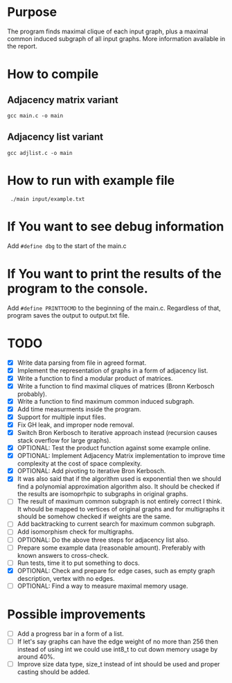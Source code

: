 # Purpose

The program finds maximal clique of each input graph, plus a maximal common induced subgraph of all input graphs. More information available in the report.

# How to compile

## Adjacency matrix variant

`gcc main.c -o main`

## Adjacency list variant

`gcc adjlist.c -o main`

# How to run with example file

` ./main input/example.txt`

# If You want to see debug information

Add `#define dbg` to the start of the main.c

# If You want to print the results of the program to the console.

Add `#define PRINTTOCMD` to the beginning of the main.c. Regardless of that, program saves the output to output.txt file.

# TODO

- [x] Write data parsing from file in agreed format.
- [x] Implement the representation of graphs in a form of adjacency list.
- [x] Write a function to find a modular product of matrices.
- [x] Write a function to find maximal cliques of matrices (Bronn Kerbosch probably).
- [x] Write a function to find maximum common induced subgraph.
- [x] Add time measurments inside the program.
- [x] Support for multiple input files.
- [x] Fix GH leak, and improper node removal.
- [x] Switch Bron Kerbosch to iterative approach instead (recursion causes stack overflow for large graphs).
- [x] OPTIONAL: Test the product function against some example online.
- [x] OPTIONAL: Implement Adjacency Matrix implementation to improve time complexity at the cost of space complexity.
- [x] OPTIONAL: Add pivoting to iterative Bron Kerbosch.
- [x] It was also said that if the algorithm used is exponential then we should find a polynomial approximation algorithm also. It should be checked if the results are isomoprhpic to subgraphs in original graphs.
- [ ] The result of maximum common subgraph is not entirely correct I think. It whould be mapped to vertices of original graphs and for multigraphs it should be somehow checked if weights are the same.
- [ ] Add backtracking to current search for maximum common subgraph.
- [ ] Add isomorphism check for multigraphs.
- [ ] OPTIONAL: Do the above three steps for adjacency list also.
- [ ] Prepare some example data (reasonable amount). Preferably with known answers to cross-check.
- [ ] Run tests, time it to put something to docs.
- [x] OPTIONAL: Check and prepare for edge cases, such as empty graph description, vertex with no edges.
- [ ] OPTIONAL: Find a way to measure maximal memory usage.

# Possible improvements

- [ ] Add a progress bar in a form of a list.
- [ ] If let's say graphs can have the edge weight of no more than 256 then instead of using int we could use int8_t to cut down memory usage by around 40%.
- [ ] Improve size data type, size_t instead of int should be used and proper casting should be added.
